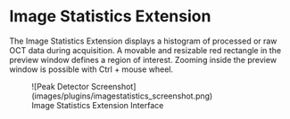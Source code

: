# Image Statistics Extension

The Image Statistics Extension displays a histogram of processed or raw OCT data during acquisition. A movable and resizable red rectangle in the preview window defines a region of interest. Zooming inside the preview window is possible with Ctrl + mouse wheel.

<figure markdown="span">
	![Peak Detector Screenshot](images/plugins/imagestatistics_screenshot.png)
	<figcaption>Image Statistics Extension Interface</figcaption>
</figure>

